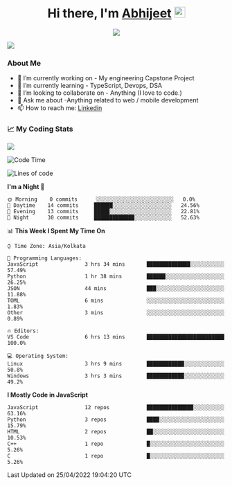<div align="center">
   <h1>Hi there, I'm <a href="">Abhijeet</a> <img src="https://media.giphy.com/media/hvRJCLFzcasrR4ia7z/giphy.gif" width="25px"> </h1>
   
   
   <img src="https://pronoun.cyou/x/y?subject=He&object=Him&height=20"> 
</div>

![](https://komarev.com/ghpvc/?username=abhijeetsingh-22)

<h3>About Me </h3>

- 🔭 I’m currently working on - My engineering Capstone Project
- 🌱 I’m currently learning - TypeScript, Devops, DSA
- 👯 I’m looking to collaborate on - Anything (I love to code.)
- 💬 Ask me about -Anything related to web / mobile development
- 📫 How to reach me: [Linkedin](https://www.linkedin.com/in/amabhijeet/)

### &#128200; My Coding Stats

<img align="center" src="https://github-readme-stats.vercel.app/api?username=abhijeetsingh-22&count_private=true&show_icons=true&theme=default&hide=stars" />

<!--START_SECTION:waka-->
![Code Time](http://img.shields.io/badge/Code%20Time-281%20hrs%2017%20mins-blue)

![Lines of code](https://img.shields.io/badge/From%20Hello%20World%20I%27ve%20Written-162%20Thousand%20lines%20of%20code-blue)

**I'm a Night 🦉** 

```text
🌞 Morning    0 commits      ░░░░░░░░░░░░░░░░░░░░░░░░░   0.0% 
🌆 Daytime    14 commits     ██████░░░░░░░░░░░░░░░░░░░   24.56% 
🌃 Evening    13 commits     █████░░░░░░░░░░░░░░░░░░░░   22.81% 
🌙 Night      30 commits     █████████████░░░░░░░░░░░░   52.63%

```


📊 **This Week I Spent My Time On** 

```text
⌚︎ Time Zone: Asia/Kolkata

💬 Programming Languages: 
JavaScript               3 hrs 34 mins       ██████████████░░░░░░░░░░░   57.49% 
Python                   1 hr 38 mins        ██████░░░░░░░░░░░░░░░░░░░   26.25% 
JSON                     44 mins             ███░░░░░░░░░░░░░░░░░░░░░░   11.88% 
TOML                     6 mins              ░░░░░░░░░░░░░░░░░░░░░░░░░   1.83% 
Other                    3 mins              ░░░░░░░░░░░░░░░░░░░░░░░░░   0.89%

🔥 Editors: 
VS Code                  6 hrs 13 mins       █████████████████████████   100.0%

💻 Operating System: 
Linux                    3 hrs 9 mins        ████████████░░░░░░░░░░░░░   50.8% 
Windows                  3 hrs 3 mins        ████████████░░░░░░░░░░░░░   49.2%

```

**I Mostly Code in JavaScript** 

```text
JavaScript               12 repos            ███████████████░░░░░░░░░░   63.16% 
Python                   3 repos             ████░░░░░░░░░░░░░░░░░░░░░   15.79% 
HTML                     2 repos             ██░░░░░░░░░░░░░░░░░░░░░░░   10.53% 
C++                      1 repo              █░░░░░░░░░░░░░░░░░░░░░░░░   5.26% 
C                        1 repo              █░░░░░░░░░░░░░░░░░░░░░░░░   5.26%

```



 Last Updated on 25/04/2022 19:04:20 UTC
<!--END_SECTION:waka-->
